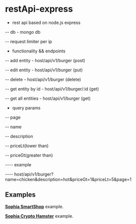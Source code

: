 # restApi-express
- rest api based on node.js express


-- db - mongo db

-- request limiter per ip


- functionality && endpoints

-- add entity - host/api/v1/burger (post)

-- edit entity - host/api/v1/burger (put)

-- delete - host/api/v1/burger (delete)


-- get entity by id - host/api/v1/burger/:id (get) 

-- get all entities - host/api/v1/burger (get)

- query params

-- page

-- name

-- description

-- priceLt(lower than)

-- priceGt(greater than)

---- example

---- host/api/v1/burger?name=chicken&description=hot&priceGt=1&priceLt=5&page=1

   ## Examples
[**Sophia SmartShop**](/examples/SmartShop/README.md) example.

[**Sophia Crypto Hamster**](/examples/CryptoHamster/README.md) example.



